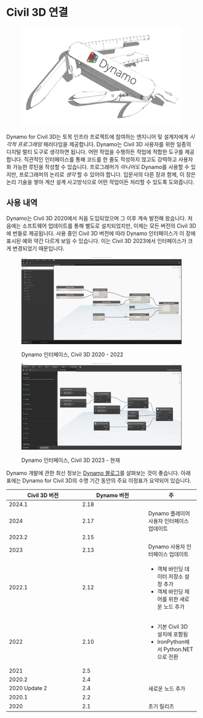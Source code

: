 # Civil 3D 연결

<figure><img src="../.gitbook/assets/DynamoSwissKnife-WhiteBackground_edit (2).jpg" alt="" width="563"><figcaption></figcaption></figure>

Dynamo for Civil 3D는 토목 인프라 프로젝트에 참여하는 엔지니어 및 설계자에게 _시각적 프로그래밍_ 패러다임을 제공합니다. Dynamo는 Civil 3D 사용자를 위한 일종의 디지털 멀티 도구로 생각하면 됩니다. 어떤 작업을 수행하든 작업에 적합한 도구를 제공합니다. 직관적인 인터페이스를 통해 코드를 한 줄도 작성하지 않고도 강력하고 사용자화 가능한 루틴을 작성할 수 있습니다. 프로그래머가 _아니어도_ Dynamo를 사용할 수 있지만, 프로그래머의 논리로 _생각_ 할 수 있어야 합니다. 입문서의 다른 장과 함께, 이 장은 논리 기술을 쌓아 계산 설계 사고방식으로 어떤 작업이든 처리할 수 있도록 도와줍니다.

## 사용 내역

Dynamo는 Civil 3D 2020에서 처음 도입되었으며 그 이후 계속 발전해 왔습니다. 처음에는 소프트웨어 업데이트를 통해 별도로 설치되었지만, 이제는 모든 버전의 Civil 3D에 번들로 제공됩니다. 사용 중인 Civil 3D 버전에 따라 Dynamo 인터페이스가 이 장에 표시된 예와 약간 다르게 보일 수 있습니다. 이는 Civil 3D 2023에서 인터페이스가 크게 변경되었기 때문입니다.

<figure><img src="../.gitbook/assets/c3d-ui-old.png" alt=""><figcaption><p>Dynamo 인터페이스, Civil 3D 2020 - 2022</p></figcaption></figure>

<figure><img src="../.gitbook/assets/c3d-ui-new.png" alt=""><figcaption><p>Dynamo 인터페이스, Civil 3D 2023 - 현재</p></figcaption></figure>

Dynamo 개발에 관한 최신 정보는 [Dynamo 블로그](https://dynamobim.org/blog/)를 살펴보는 것이 좋습니다. 아래 표에는 Dynamo for Civil 3D의 수명 기간 동안의 주요 이정표가 요약되어 있습니다. 

<table data-full-width="false"><thead><tr><th width="180">Civil 3D 버전</th><th width="161">Dynamo 버전</th><th>주</th></tr></thead><tbody><tr><td>2024.1</td><td>2.18</td><td></td></tr><tr><td>2024</td><td>2.17</td><td>Dynamo 플레이어 사용자 인터페이스 업데이트</td></tr><tr><td>2023.2</td><td>2.15</td><td></td></tr><tr><td>2023</td><td>2.13</td><td>Dynamo 사용자 인터페이스 업데이트</td></tr><tr><td>2022.1</td><td>2.12</td><td><ul><li>객체 바인딩 데이터 저장소 설정 추가</li><li>객체 바인딩 제어를 위한 새로운 노드 추가</li></ul></td></tr><tr><td>2022</td><td>2.10</td><td><ul><li>기본 Civil 3D 설치에 포함됨</li><li>IronPython에서 Python.NET으로 전환</li></ul></td></tr><tr><td>2021</td><td>2.5</td><td></td></tr><tr><td>2020.2</td><td>2.4</td><td></td></tr><tr><td>2020 Update 2</td><td>2.4</td><td>새로운 노드 추가</td></tr><tr><td>2020.1</td><td>2.2</td><td></td></tr><tr><td>2020</td><td>2.1</td><td>초기 릴리즈</td></tr></tbody></table>

